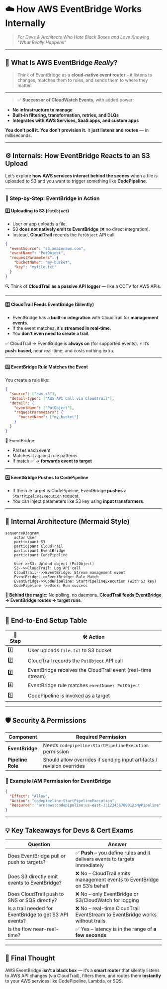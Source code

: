 # ☁️ **How AWS EventBridge Works Internally**

> _For Devs & Architects Who Hate Black Boxes and Love Knowing "What Really Happens"_

---

## 🧠 What Is AWS EventBridge _Really_?

> Think of EventBridge as a **cloud-native event router** – it listens to changes, matches them to rules, and sends them to where they matter.

---

> ✅ **Successor of CloudWatch Events**, with added power:

- **No infrastructure to manage**
- **Built-in filtering, transformation, retries, and DLQs**
- **Integrates with AWS Services, SaaS apps, and custom apps**

**You don’t poll it. You don’t provision it.** It **just listens and routes** — in milliseconds.

---

## ⚙️ Internals: How EventBridge Reacts to an S3 Upload

Let’s explore **how AWS services interact behind the scenes** when a file is uploaded to S3 and you want to trigger something like **CodePipeline**.

---

### 🧱 Step-by-Step: EventBridge in Action

#### 1️⃣ Uploading to S3 (`PutObject`)

- User or app uploads a file.
- S3 **does not natively emit to EventBridge** (❌ no direct integration).
- Instead, **CloudTrail** records the `PutObject` API call.

```json
{
  "eventSource": "s3.amazonaws.com",
  "eventName": "PutObject",
  "requestParameters": {
    "bucketName": "my-bucket",
    "key": "myfile.txt"
  }
}
```

🔍 Think of **CloudTrail as a passive API logger** — like a CCTV for AWS APIs.

---

#### 2️⃣ CloudTrail Feeds EventBridge (Silently)

- EventBridge has a **built-in integration** with CloudTrail for **management events**.
- If the event matches, it's **streamed in real-time**.
- You **don’t even need to create a trail**.

✅ CloudTrail → EventBridge is **always on** (for supported events).
⚡ It’s **push-based**, near real-time, and costs nothing extra.

---

#### 3️⃣ EventBridge Rule Matches the Event

You create a rule like:

```json
{
  "source": ["aws.s3"],
  "detail-type": ["AWS API Call via CloudTrail"],
  "detail": {
    "eventName": ["PutObject"],
    "requestParameters": {
      "bucketName": ["my-bucket"]
    }
  }
}
```

🧠 EventBridge:

- Parses each event
- Matches it against rule patterns
- If match ✅ → **forwards event to target**

---

#### 4️⃣ EventBridge Pushes to CodePipeline

- If the rule target is CodePipeline, EventBridge **pushes** a `StartPipelineExecution` request.
- You can inject parameters like S3 key using **input transformers**.

---

## 🧬 Internal Architecture (Mermaid Style)

```mermaid
sequenceDiagram
    actor User
    participant S3
    participant CloudTrail
    participant EventBridge
    participant CodePipeline

    User->>S3: Upload object (PutObject)
    S3-->>CloudTrail: Log API call
    CloudTrail-->>EventBridge: Stream management event
    EventBridge-->>EventBridge: Rule Match
    EventBridge->>CodePipeline: StartPipelineExecution (with S3 key)
    CodePipeline-->>User: Run success
```

🧠 **Behind the magic**: No polling, no daemons. **CloudTrail feeds EventBridge → EventBridge routes → target runs**.

---

## 🧪 End-to-End Setup Table

| 🔢 Step | 🛠️ Action                                                    |
| ------- | ------------------------------------------------------------ |
| 1️⃣      | User uploads `file.txt` to S3 bucket                         |
| 2️⃣      | CloudTrail records the `PutObject` API call                  |
| 3️⃣      | EventBridge receives the CloudTrail event (real-time stream) |
| 4️⃣      | EventBridge rule matches `eventName: PutObject`              |
| 5️⃣      | CodePipeline is invoked as a target                          |

---

## 🛡️ Security & Permissions

| Component         | Required Permission                                                    |
| ----------------- | ---------------------------------------------------------------------- |
| **EventBridge**   | Needs `codepipeline:StartPipelineExecution` permission                 |
| **Pipeline Role** | Should allow overrides if sending input artifacts / revision overrides |

### 🔐 Example IAM Permission for EventBridge

```json
{
  "Effect": "Allow",
  "Action": "codepipeline:StartPipelineExecution",
  "Resource": "arn:aws:codepipeline:us-east-1:123456789012:MyPipeline"
}
```

---

## 💡 Key Takeaways for Devs & Cert Exams

| Question                                                | Answer                                                                       |
| ------------------------------------------------------- | ---------------------------------------------------------------------------- |
| Does EventBridge pull or push to targets?               | ✅ **Push** – you define rules and it delivers events to targets immediately |
| Does S3 directly emit events to EventBridge?            | ❌ No – CloudTrail emits management events to EventBridge on S3’s behalf     |
| Does CloudTrail push to SNS or SQS directly?            | ❌ No – only EventBridge or S3/CloudWatch for logging                        |
| Is a trail needed for EventBridge to get S3 API events? | ❌ No – real-time CloudTrail EventStream to EventBridge works without trails |
| Is the flow near-real-time?                             | ✅ Yes – latency is in the range of **a few seconds**                        |

---

## 🎯 Final Thought

AWS EventBridge **isn't a black box** — it’s a **smart router** that silently listens to AWS API changes (via CloudTrail), filters them, and routes them **instantly** to your AWS services like CodePipeline, Lambda, or SQS.
